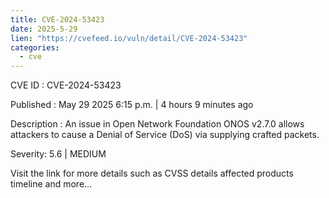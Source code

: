 ```yaml
---
title: CVE-2024-53423
date: 2025-5-29
lien: "https://cvefeed.io/vuln/detail/CVE-2024-53423"
categories:
  - cve
---
```


CVE ID : CVE-2024-53423

Published :  May 29
2025
6:15 p.m. | 4 hours
9 minutes ago

Description : An issue in Open Network Foundation ONOS v2.7.0 allows attackers to cause a Denial of Service (DoS) via supplying crafted packets.

Severity: 5.6 | MEDIUM

Visit the link for more details
such as CVSS details
affected products
timeline
and more...

